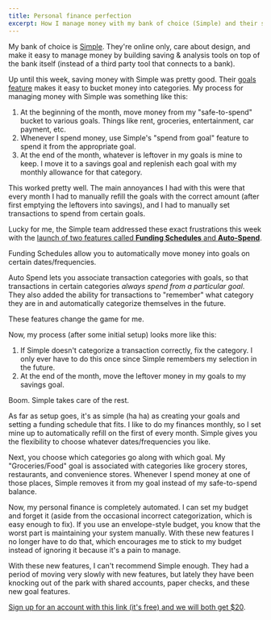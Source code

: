 ```yaml
---
title: Personal finance perfection
excerpt: How I manage money with my bank of choice (Simple) and their smart, automated features.
---
```


My bank of choice is [Simple](https://www.simple.com). They're online only, care about design, and make it easy to manage money by building saving & analysis tools on top of the bank itself (instead of a third party tool that connects to a bank).

Up until this week, saving money with Simple was pretty good. Their [goals feature](https://www.simple.com/features/goals) makes it easy to bucket money into categories. My process for managing money with Simple was something like this:

1. At the beginning of the month, move money from my "safe-to-spend" bucket to various goals. Things like rent, groceries, entertainment, car payment, etc.
2. Whenever I spend money, use Simple's "spend from goal" feature to spend it from the appropriate goal.
3. At the end of the month, whatever is leftover in my goals is mine to keep. I move it to a savings goal and replenish each goal with my monthly allowance for that category.

This worked pretty well. The main annoyances I had with this were that every month I had to manually refill the goals with the correct amount (after first emptying the leftovers into savings), and I had to manually set transactions to spend from certain goals.

Lucky for me, the Simple team addressed these exact frustrations this week with the [launch of two features called **Funding Schedules** and **Auto-Spend**](https://www.simple.com/company/goals-just-got-a-whole-lot-smarter).

Funding Schedules allow you to automatically move money into goals on certain dates/frequencies.

Auto Spend lets you associate transaction categories with goals, so that transactions in certain categories _always spend from a particular goal_. They also added the ability for transactions to "remember" what category they are in and automatically categorize themselves in the future.

These features change the game for me.

Now, my process (after some initial setup) looks more like this:

1. If Simple doesn't categorize a transaction correctly, fix the category. I only ever have to do this once since Simple remembers my selection in the future.
2. At the end of the month, move the leftover money in my goals to my savings goal.

Boom. Simple takes care of the rest.

As far as setup goes, it's as simple (ha ha) as creating your goals and setting a funding schedule that fits. I like to do my finances monthly, so I set mine up to automatically refill on the first of every month. Simple gives you the flexibility to choose whatever dates/frequencies you like.

Next, you choose which categories go along with which goal. My "Groceries/Food" goal is associated with categories like grocery stores, restaurants, and convenience stores. Whenever I spend money at one of those places, Simple removes it from my goal instead of my safe-to-spend balance.

Now, my personal finance is completely automated. I can set my budget and forget it (aside from the occasional incorrect categorization, which is easy enough to fix). If you use an envelope-style budget, you know that the worst part is maintaining your system manually. With these new features I no longer have to do that, which encourages me to stick to my budget instead of ignoring it because it's a pain to manage.

With these new features, I can't recommend Simple enough. They had a period of moving very slowly with new features, but lately they have been knocking out of the park with shared accounts, paper checks, and these new goal features.

[Sign up for an account with this link (it's free) and we will both get $20](https://simple.com/friends/CXG5MKP).
